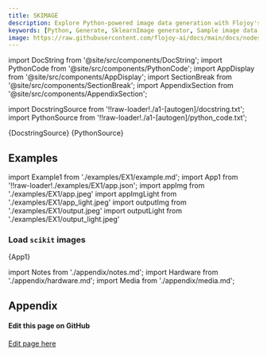 ```yaml
---
title: SKIMAGE
description: Explore Python-powered image data generation with Flojoy's SklearnImage generator nodes designed to load example images from scikit-image.
keywords: [Python, Generate, SklearnImage generator, Sample image data generation, Python image data simulation, Image dataset generation, Flojoy generator nodes, AI/ML image datasets, SklearnImage examples, Synthetic image data, Image data for training, Image data augmentation]
image: https://raw.githubusercontent.com/flojoy-ai/docs/main/docs/nodes/GENERATORS/SAMPLE_DATASETS/SKIMAGE/examples/EX1/output.jpeg
---
```


[//]: # (Custom component imports)

import DocString from '@site/src/components/DocString';
import PythonCode from '@site/src/components/PythonCode';
import AppDisplay from '@site/src/components/AppDisplay';
import SectionBreak from '@site/src/components/SectionBreak';
import AppendixSection from '@site/src/components/AppendixSection';

[//]: # (Docstring)

import DocstringSource from '!!raw-loader!./a1-[autogen]/docstring.txt';
import PythonSource from '!!raw-loader!./a1-[autogen]/python_code.txt';

<DocString>{DocstringSource}</DocString>
<PythonCode GLink='GENERATORS/SAMPLE_IMAGES/SKIMAGE/SKIMAGE.py'>{PythonSource}</PythonCode>

<SectionBreak />

[//]: # (Examples)

## Examples

import Example1 from './examples/EX1/example.md';
import App1 from '!!raw-loader!./examples/EX1/app.json';
import appImg from './examples/EX1/app.jpeg'
import appImgLight from './examples/EX1/app_light.jpeg'
import outputImg from './examples/EX1/output.jpeg'
import outputLight from './examples/EX1/output_light.jpeg'

### Load `scikit` images

<AppDisplay 
    nodeLabel='SKIMAGE'
    appImg={appImg}
    appLight={appImgLight}
    outputLight={outputLight}
    outputImg={outputImg}
    >
    {App1}
</AppDisplay>

<Example1 />

<SectionBreak />
  
    

[//]: # (Appendix)

import Notes from './appendix/notes.md';
import Hardware from './appendix/hardware.md';
import Media from './appendix/media.md';

## Appendix

<AppendixSection index={0} folderPath='nodes/GENERATORS/SAMPLE_IMAGES/SKIMAGE/appendix/'><Notes /></AppendixSection>
<AppendixSection index={1} folderPath='nodes/GENERATORS/SAMPLE_IMAGES/SKIMAGE/appendix/'><Hardware /></AppendixSection>
<AppendixSection index={2} folderPath='nodes/GENERATORS/SAMPLE_IMAGES/SKIMAGE/appendix/'><Media /></AppendixSection>

<SectionBreak />

[//]: # (Edit page on GitHub)

#### Edit this page on GitHub

[Edit page here](https://github.com/flojoy-ai/docs/tree/main/docs/nodes/GENERATORS/SAMPLE_IMAGES/SKIMAGE)
